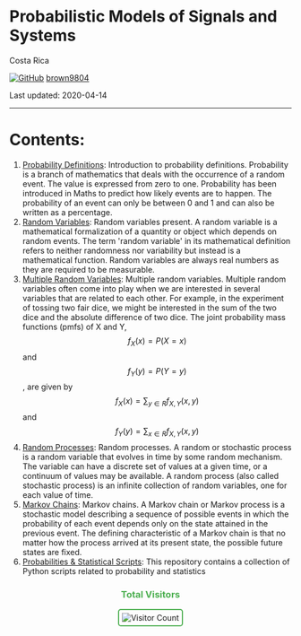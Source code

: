 # Probabilistic Models of Signals and Systems

Costa Rica 

[![GitHub](https://img.shields.io/badge/--181717?logo=github&logoColor=ffffff)](https://github.com/)
[brown9804](https://github.com/brown9804)

Last updated: 2020-04-14

------------------------------------------

# Contents:

1. [Probability Definitions](./Probability_Definitions): Introduction to probability definitions. Probability is a branch of mathematics that deals with the occurrence of a random event. The value is expressed from zero to one. Probability has been introduced in Maths to predict how likely events are to happen. The probability of an event can only be between 0 and 1 and can also be written as a percentage.
2. [Random Variables](./Variables_Aleatorias): Random variables present. A random variable is a mathematical formalization of a quantity or object which depends on random events. The term 'random variable' in its mathematical definition refers to neither randomness nor variability but instead is a mathematical function. Random variables are always real numbers as they are required to be measurable.
3. [Multiple Random Variables](./VA_multiples): Multiple random variables. Multiple random variables often come into play when we are interested in several variables that are related to each other. For example, in the experiment of tossing two fair dice, we might be interested in the sum of the two dice and the absolute difference of two dice. The joint probability mass functions (pmfs) of X and Y, $$f_X(x) = P(X = x)$$ and $$f_Y(y) = P(Y = y)$$, are given by $$f_X(x) = \sum_{y \in R} f_{X,Y}(x,y)$$ and $$f_Y(y) = \sum_{x \in R} f_{X,Y}(x,y)$$
4. [Random Processes](./Procesos_aleatorios): Random processes. A random or stochastic process is a random variable that evolves in time by some random mechanism. The variable can have a discrete set of values at a given time, or a continuum of values may be available. A random process (also called stochastic process) is an infinite collection of random variables, one for each value of time.
5. [Markov Chains](./Cadenas_de_Markov): Markov chains.  A Markov chain or Markov process is a stochastic model describing a sequence of possible events in which the probability of each event depends only on the state attained in the previous event. The defining characteristic of a Markov chain is that no matter how the process arrived at its present state, the possible future states are fixed.
6. [Probabilities & Statistical Scripts](./ProbabilitiesStatisticalScripts/): This repository contains a collection of Python scripts related to probability and statistics

<div align="center">
  <h3 style="color: #4CAF50;">Total Visitors</h3>
  <img src="https://profile-counter.glitch.me/brown9804/count.svg" alt="Visitor Count" style="border: 2px solid #4CAF50; border-radius: 5px; padding: 5px;"/>
</div>
